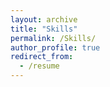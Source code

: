 ```yaml
---
layout: archive
title: "Skills"
permalink: /Skills/
author_profile: true
redirect_from:
  - /resume
---
```

